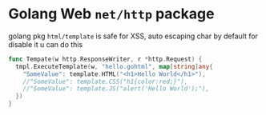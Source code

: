 # Golang Web `net/http` package

golang pkg `html/template` is safe for XSS, auto escaping char by default
for disable it u can do this

```go
func Tempate(w http.ResponseWriter, r *http.Request) {
  tmpl.ExecuteTemplate(w, "hello.gohtml", map[string]any{
    "SomeValue": template.HTML("<h1>Hello World</h1>"),
    //"SomeValue": template.CSS("h1{color:red;}"),
    //"SomeValue": template.JS("alert('Hello World');"),
  })
}
```
